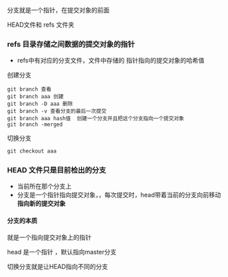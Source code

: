 分支就是一个指针，在提交对象的前面

HEAD文件和 refs 文件夹

### refs 目录存储之间数据的提交对象的指针

* refs中有对应的分支文件，文件中存储的 指针指向的提交对象的哈希值

创建分支

```
git branch 查看
git branch aaa 创建
git branch -D aaa 删除
git branch -v 查看分支的最后一次提交
git branch aaa hash值  创建一个分支并且把这个分支指向一个提交对象	
git branch -merged
```

切换分支

```js
git checkout aaa
```



### HEAD 文件只是目前检出的分支 

* 当前所在那个分支上
* 分支是一个指针指向提交对象，，每次提交时，head带着当前的分支向前移动**指向新的提交对象**

#### **分支的本质**

就是一个指向提交对象上的指针

head 是一个指针 ，默认指向master分支

切换分支就是让HEAD指向不同的分支



